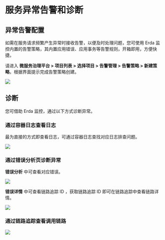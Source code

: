 # 服务异常告警和诊断

## 异常告警配置

如需在服务请求频繁产生异常时接收告警，以便及时处理问题，您可使用 Erda 监控内置的告警策略，其内置应用错误、应用事务等告警规则，开箱即用，方便快捷。

请进入 **微服务治理平台 > 项目列表 > 选择项目 > 告警管理 > 告警策略 > 新建策略**，根据界面提示完成告警策略创建。

![](https://terminus-paas.oss-cn-hangzhou.aliyuncs.com/paas-doc/2021/08/23/66092cce-0a61-4998-bd9e-37c0d0fdc026.png)

## 诊断

您可借助 Erda 监控，通过以下方式诊断异常。

### 通过容器日志查看日志

最为直接的方式即查看日志，可通过容器日志查找对应日志排查问题。

![](https://terminus-paas.oss-cn-hangzhou.aliyuncs.com/paas-doc/2021/08/23/f7a5cbbf-ebf1-4532-81c1-3f8471eb2a78.png)

### 通过错误分析页诊断异常

**错误分析** 中可查看对应错误。

![](https://terminus-paas.oss-cn-hangzhou.aliyuncs.com/paas-doc/2021/08/23/1467c3c1-7942-42b5-8acc-d2f0062feca8.png)

**错误详情** 中可查看链路追踪 ID ，获取链路追踪 ID 即可在链路追踪中查看链路详情。

![](https://terminus-paas.oss-cn-hangzhou.aliyuncs.com/paas-doc/2021/08/23/4815ef21-a658-40e0-a754-dc3f65f05015.png)

### 通过链路追踪查看调用链路

![](https://terminus-paas.oss-cn-hangzhou.aliyuncs.com/paas-doc/2021/08/23/c949140d-c0c3-4097-b407-ba0a7da01b91.png)
